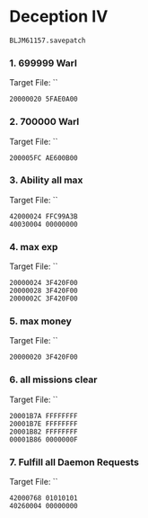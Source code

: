 #  Deception IV 

`BLJM61157.savepatch`

### 1. 699999 Warl

Target File: ``

```
20000020 5FAE0A00
```

### 2. 700000 Warl

Target File: ``

```
200005FC AE600B00
```

### 3. Ability all max

Target File: ``

```
42000024 FFC99A3B
40030004 00000000
```

### 4. max exp

Target File: ``

```
20000024 3F420F00
20000028 3F420F00
2000002C 3F420F00
```

### 5. max money

Target File: ``

```
20000020 3F420F00
```

### 6. all missions clear

Target File: ``

```
20001B7A FFFFFFFF
20001B7E FFFFFFFF
20001B82 FFFFFFFF
00001B86 0000000F
```

### 7. Fulfill all Daemon Requests

Target File: ``

```
42000768 01010101
40260004 00000000
```

